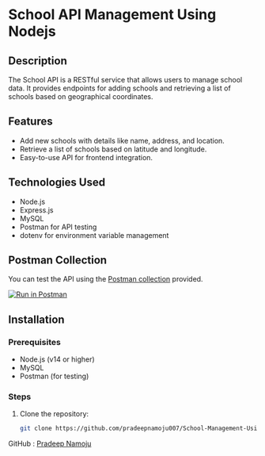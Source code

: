 # School API Management Using Nodejs

## Description

The School API is a RESTful service that allows users to manage school data. It provides endpoints for adding schools and retrieving a list of schools based on geographical coordinates.

## Features

- Add new schools with details like name, address, and location.
- Retrieve a list of schools based on latitude and longitude.
- Easy-to-use API for frontend integration.

## Technologies Used

- Node.js
- Express.js
- MySQL
- Postman for API testing
- dotenv for environment variable management
## Postman Collection

You can test the API using the [Postman collection](https://www.postman.com/modren-kalams/workspace/modren-kalams-workspace/collection/40185482-ecfbd6fd-5946-41b3-902c-ca4cf84a0009?action=share&creator=40185482&active-environment=40185482-25ff0850-8775-4841-af71-21d5572ad188) provided.

[![Run in Postman](https://run.pstmn.io/button.svg)](https://www.postman.com/modren-kalams/workspace/modren-kalams-workspace/collection/40185482-ecfbd6fd-5946-41b3-902c-ca4cf84a0009?action=share&creator=40185482&active-environment=40185482-25ff0850-8775-4841-af71-21d5572ad188)
## Installation

### Prerequisites

- Node.js (v14 or higher)
- MySQL
- Postman (for testing)

### Steps

1. Clone the repository:
   ```bash
   git clone https://github.com/pradeepnamoju007/School-Management-Using-Node.js-Apis.git
   ```

GitHub : [Pradeep Namoju](https://github.com/pradeepnamoju007)
